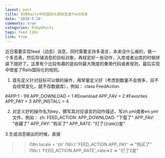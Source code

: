 ```yaml
---
layout: post
title: 利用Rails中的国际化规则生成feed消息
date: '2010-5-26'
comments: true
categories: Ruby&Rails
tags: feed I18n
link: true
---
```

近日需要实现feed（动态）消息，同时需要支持多语言，本来没什么难的，做一个多态表，然后存储消息的目标对象，再规定好一些动作，入库或者出库的时候拼装下就好了。这里有个比较有趣的是如何最大限度的重用代码或者规则，最后实现中借鉴了Rails国际化的规则。
1. 首先定义针对目标可以做的操作，用常量定义好（考虑到数量不会很多，且不会经常变化，就不存数据库），例如：
class FeedAction

  #APP:1 - 99
  APP_DOWNLOAD = 1 #Download
  APP_FAV = 2 #Favorites
  APP_PAY = 3
  APP_INSTALL = 4

2. 对定义好的操作名为key，撰写其对应语言的动作描述，写zh.yml或者en.yml文件，例如：
zh:
  FEED_ACTION:
      APP_DOWNLOAD: "下载了"
      APP_FAV: "收藏了"
      APP_PAY: "购买了"
      APP_RATE: "打了{{rate}}星"

3.生成消息输出的时候，直接
>> I18n.locale = 'zh'
>> I18n.t 'FEED_ACTION.APP_PAY'
=> "购买了"
>> I18n.t 'FEED_ACTION.APP_RATE',:rate=>2
=> "打了2星"
